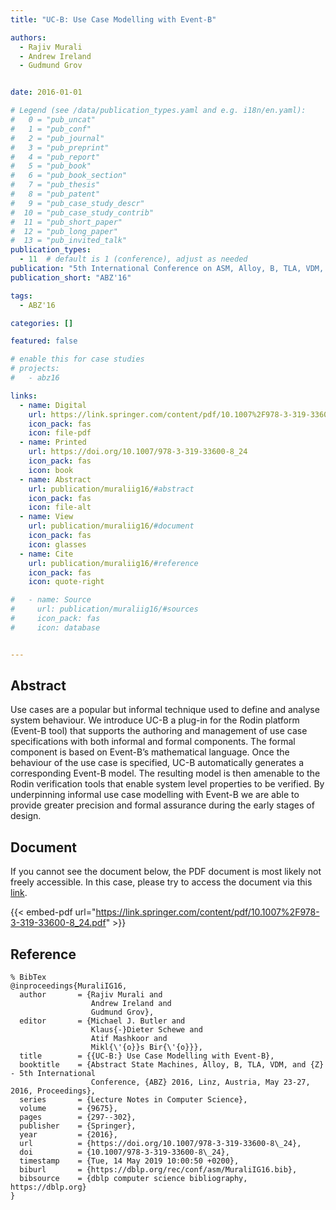 ```yaml
---
title: "UC-B: Use Case Modelling with Event-B"

authors:
  - Rajiv Murali
  - Andrew Ireland
  - Gudmund Grov


date: 2016-01-01

# Legend (see /data/publication_types.yaml and e.g. i18n/en.yaml): 
#   0 = "pub_uncat"
#   1 = "pub_conf"
#   2 = "pub_journal"
#   3 = "pub_preprint"
#   4 = "pub_report"
#   5 = "pub_book"
#   6 = "pub_book_section"
#   7 = "pub_thesis"
#   8 = "pub_patent"
#   9 = "pub_case_study_descr"
#  10 = "pub_case_study_contrib"
#  11 = "pub_short_paper"
#  12 = "pub_long_paper"
#  13 = "pub_invited_talk"
publication_types:
  - 11  # default is 1 (conference), adjust as needed
publication: "5th International Conference on ASM, Alloy, B, TLA, VDM, and Z (ABZ'16)"
publication_short: "ABZ'16"

tags:
  - ABZ'16

categories: []

featured: false

# enable this for case studies
# projects:
#   - abz16

links:
  - name: Digital
    url: https://link.springer.com/content/pdf/10.1007%2F978-3-319-33600-8_24.pdf
    icon_pack: fas
    icon: file-pdf
  - name: Printed
    url: https://doi.org/10.1007/978-3-319-33600-8_24
    icon_pack: fas
    icon: book
  - name: Abstract
    url: publication/muraliig16/#abstract
    icon_pack: fas
    icon: file-alt
  - name: View
    url: publication/muraliig16/#document
    icon_pack: fas
    icon: glasses
  - name: Cite
    url: publication/muraliig16/#reference
    icon_pack: fas
    icon: quote-right

#   - name: Source
#     url: publication/muraliig16/#sources
#     icon_pack: fas
#     icon: database


---
```


## Abstract

Use cases are a popular but informal technique used to define and analyse system behaviour. We introduce UC-B a plug-in for the Rodin platform (Event-B tool) that supports the authoring and management of use case specifications with both informal and formal components. The formal component is based on Event-B’s mathematical language. Once the behaviour of the use case is specified, UC-B automatically generates a corresponding Event-B model. The resulting model is then amenable to the Rodin verification tools that enable system level properties to be verified. By underpinning informal use case modelling with Event-B we are able to provide greater precision and formal assurance during the early stages of design.

## Document

If you cannot see the document below, the PDF document is most likely not freely accessible. In this case, please try to access the document via this <a href="https://link.springer.com/content/pdf/10.1007%2F978-3-319-33600-8_24.pdf">link</a>.

{{< embed-pdf url="https://link.springer.com/content/pdf/10.1007%2F978-3-319-33600-8_24.pdf" >}}

## Reference

```
% BibTex
@inproceedings{MuraliIG16,
  author       = {Rajiv Murali and
                  Andrew Ireland and
                  Gudmund Grov},
  editor       = {Michael J. Butler and
                  Klaus{-}Dieter Schewe and
                  Atif Mashkoor and
                  Mikl{\'{o}}s Bir{\'{o}}},
  title        = {{UC-B:} Use Case Modelling with Event-B},
  booktitle    = {Abstract State Machines, Alloy, B, TLA, VDM, and {Z} - 5th International
                  Conference, {ABZ} 2016, Linz, Austria, May 23-27, 2016, Proceedings},
  series       = {Lecture Notes in Computer Science},
  volume       = {9675},
  pages        = {297--302},
  publisher    = {Springer},
  year         = {2016},
  url          = {https://doi.org/10.1007/978-3-319-33600-8\_24},
  doi          = {10.1007/978-3-319-33600-8\_24},
  timestamp    = {Tue, 14 May 2019 10:00:50 +0200},
  biburl       = {https://dblp.org/rec/conf/asm/MuraliIG16.bib},
  bibsource    = {dblp computer science bibliography, https://dblp.org}
}


```

<!-- # add information for case study papers (if available)
## Sources

- **Used formal method:**
  [ASM](/method/asm)
- **Resources and tools:**
  Asmeta

For more information, please contact the <a href ="mailto:silvia.bonfanti@unibg.it;arcaini@nii.ac.jp;angelo.gargantini@unibg.it;scandurra@unibg.it;elvinia.riccobene@unimi.it">authors</a>-->

